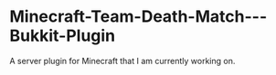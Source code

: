 Minecraft-Team-Death-Match---Bukkit-Plugin
==========================================

A server plugin for Minecraft that I am currently working on.